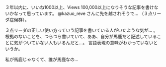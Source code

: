 
３年以内に、いいね1000以上、Views 100,000以上になりそうな記事を書けないかなって思っています。
@kazuo_reve さんに先を越されそうで... （３点リーダ症候群）。

３点リーダの正しい使い方っていう記事を書いている人がいたような気が... 。
根拠のないことを、つらつら書いていて、ああ、自分が馬鹿だと記述していることに気がついていない人もいるんだと...。
言語表現の意味がわかっていないというか。

私が馬鹿じゃなくて、誰が馬鹿なの...

